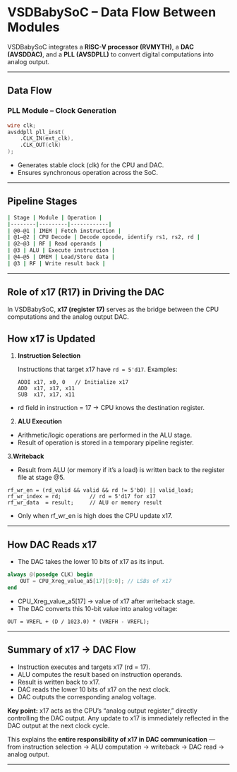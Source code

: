 # VSDBabySoC – Data Flow Between Modules

VSDBabySoC integrates a **RISC-V processor (RVMYTH)**, a **DAC (AVSDDAC)**, and a **PLL (AVSDPLL)** to convert digital computations into analog output.

---

##  Data Flow

### PLL Module – Clock Generation

```verilog
wire clk;
avsddpll pll_inst(
    .CLK_IN(ext_clk),
    .CLK_OUT(clk)
);
```

- Generates stable clock (clk) for the CPU and DAC.
- Ensures synchronous operation across the SoC.

---

## Pipeline Stages

```bash
| Stage | Module | Operation |
|--------|---------|------------|
| @0–@1 | IMEM | Fetch instruction |
| @1–@2 | CPU Decode | Decode opcode, identify rs1, rs2, rd |
| @2–@3 | RF | Read operands |
| @3 | ALU | Execute instruction |
| @4–@5 | DMEM | Load/Store data |
| @3 | RF | Write result back |
```
---

## Role of x17 (R17) in Driving the DAC

In VSDBabySoC, **x17 (register 17)** serves as the bridge between the CPU computations and the analog output DAC.

## How x17 is Updated

1. **Instruction Selection**  

   Instructions that target x17 have `rd = 5'd17`. 
   Examples:
   ```assembly
   ADDI x17, x0, 0   // Initialize x17
   ADD  x17, x17, x11
   SUB  x17, x17, x11
   ```
- rd field in instruction = 17 → CPU knows the destination register.

2. **ALU Execution**

- Arithmetic/logic operations are performed in the ALU stage.
- Result of operation is stored in a temporary pipeline register.

3.**Writeback**

- Result from ALU (or memory if it’s a load) is written back to the register file at stage @5.

```assembly
rf_wr_en = (rd_valid && valid && rd != 5'b0) || valid_load;
rf_wr_index = rd;         // rd = 5'd17 for x17
rf_wr_data  = result;     // ALU or memory result
```
- Only when rf_wr_en is high does the CPU update x17.

---

## How DAC Reads x17

- The DAC takes the lower 10 bits of x17 as its input.

```verilog
always @(posedge CLK) begin
    OUT = CPU_Xreg_value_a5[17][9:0]; // LSBs of x17
end
```

- CPU_Xreg_value_a5[17] → value of x17 after writeback stage.
- The DAC converts this 10-bit value into analog voltage:

```Formula
OUT = VREFL + (D / 1023.0) * (VREFH - VREFL);
```
---

## Summary of x17 → DAC Flow

- Instruction executes and targets x17 (rd = 17).
- ALU computes the result based on instruction operands.
- Result is written back to x17.
- DAC reads the lower 10 bits of x17 on the next clock.
- DAC outputs the corresponding analog voltage.

**Key point:** x17 acts as the CPU’s “analog output register,” directly controlling the DAC output. Any update to x17 is immediately reflected in the DAC output at the next clock cycle.

This explains the **entire responsibility of x17 in DAC communication** — from instruction selection → ALU computation → writeback → DAC read → analog output.

---